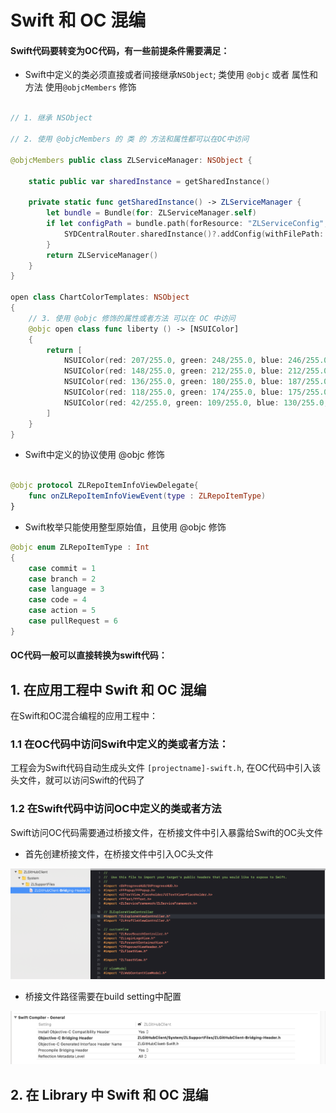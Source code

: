 # Swift 和 OC 混编

####  Swift代码要转变为OC代码，有一些前提条件需要满足：

- Swift中定义的类必须直接或者间接继承`NSObject`; 类使用 `@objc` 或者 属性和方法 使用`@objcMembers` 修饰

```swift

// 1. 继承 NSObject

// 2. 使用 @objcMembers 的 类 的 方法和属性都可以在OC中访问

@objcMembers public class ZLServiceManager: NSObject {

    static public var sharedInstance = getSharedInstance()
    
    private static func getSharedInstance() -> ZLServiceManager {
        let bundle = Bundle(for: ZLServiceManager.self)
        if let configPath = bundle.path(forResource: "ZLServiceConfig", ofType: "plist") {
            SYDCentralRouter.sharedInstance()?.addConfig(withFilePath: configPath, with: bundle)
        }
        return ZLServiceManager()
    }
}

open class ChartColorTemplates: NSObject
{
    // 3. 使用 @objc 修饰的属性或者方法 可以在 OC 中访问
    @objc open class func liberty () -> [NSUIColor]
    {
        return [
            NSUIColor(red: 207/255.0, green: 248/255.0, blue: 246/255.0, alpha: 1.0),
            NSUIColor(red: 148/255.0, green: 212/255.0, blue: 212/255.0, alpha: 1.0),
            NSUIColor(red: 136/255.0, green: 180/255.0, blue: 187/255.0, alpha: 1.0),
            NSUIColor(red: 118/255.0, green: 174/255.0, blue: 175/255.0, alpha: 1.0),
            NSUIColor(red: 42/255.0, green: 109/255.0, blue: 130/255.0, alpha: 1.0)
        ]
    }
}

```

- Swift中定义的协议使用 @objc 修饰

```swift

@objc protocol ZLRepoItemInfoViewDelegate{
    func onZLRepoItemInfoViewEvent(type : ZLRepoItemType)
}

```

- Swift枚举只能使用整型原始值，且使用 @objc 修饰

```swift
@objc enum ZLRepoItemType : Int
{
    case commit = 1
    case branch = 2
    case language = 3
    case code = 4
    case action = 5
    case pullRequest = 6
}
```

#### OC代码一般可以直接转换为swift代码：

##  1. 在应用工程中 Swift 和 OC 混编

在Swift和OC混合编程的应用工程中：

### 1.1 在OC代码中访问Swift中定义的类或者方法：

 工程会为Swift代码自动生成头文件 `[projectname]-swift.h`, 在OC代码中引入该头文件，就可以访问Swift的代码了


### 1.2 在Swift代码中访问OC中定义的类或者方法

Swift访问OC代码需要通过桥接文件，在桥接文件中引入暴露给Swift的OC头文件

- 首先创建桥接文件，在桥接文件中引入OC头文件

![](https://github.com/existorlive/existorlivepic/raw/master/%E6%88%AA%E5%B1%8F2021-02-01%20%E4%B8%8A%E5%8D%889.51.02.png)

- 桥接文件路径需要在build setting中配置

![](https://github.com/existorlive/existorlivepic/raw/master/%E6%88%AA%E5%B1%8F2021-02-01%20%E4%B8%8A%E5%8D%889.55.02.png)


## 2. 在 Library 中 Swift 和 OC 混编